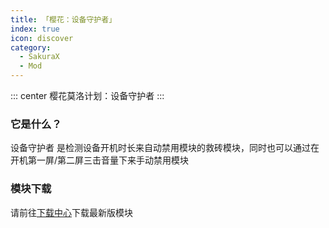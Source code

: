 ```yaml
---
title: 「樱花：设备守护者」
index: true
icon: discover
category:
  - SakuraX
  - Mod
---
```


::: center
樱花莫洛计划：设备守护者
:::

### 它是什么？
设备守护者 是检测设备开机时长来自动禁用模块的救砖模块，同时也可以通过在开机第一屏/第二屏三击音量下来手动禁用模块

### 模块下载
请前往[下载中心](./../../../file.html)下载最新版模块